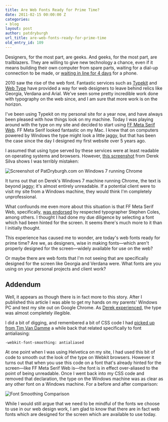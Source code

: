 ```yaml
---
title: Are Web Fonts Ready for Prime Time?
date: 2011-02-15 00:00:00 Z
categories:
- blog
layout: post
author: patdryburgh
url_title: are-web-fonts-ready-for-prime-time
old_entry_id: 109
---
```


Designers, for the most part, are geeks. And geeks, for the most part, are trailblazers. They are willing to give new technology a chance, even if it means building their own computer from spare parts, waiting for a dial-up connection to be made, or [waiting in line for 4 days](http://firstinline.wordpress.com/) for a phone.

2010 saw the rise of the web font. Fantastic services such as [Typekit](http://code.google.com/webfonts) and [Web Type](http://www.webtype.com/) have provided a way for web designers to leave behind relics like Georgia, Verdana and Arial. We've seen some pretty incredible work done with typography on the web since, and I am sure that more work is on the horizon.

I've been using Typekit on my personal site for a year now, and have always been pleased with how things look on my machine. Today I was playing around with the type on my site and decided to start using [FF Meta Serif Web](http://typekit.com/fonts/ff-meta-serif-web-pro). FF Meta Serif looked fantastic on my Mac. I knew that on computers powered by Windows the type might look a little jaggy, but that has been the case since the day I designed my first website over 5 years ago.

I assumed that using type served by these services were at least readable on operating systems and browsers. However, [this screenshot](https://twitter.com/dereksilva/status/37694994030534657) from Derek Silva shows I was terribly mistaken: 

<img src="{{ site.url }}/images/uploads/swtzk2.jpg" alt="Screenshot of PatDryburgh.com on Windows 7 running Chrome" />

It turns out that on Derek's Windows 7 machine running Chrome, the text is beyond jaggy; it's almost entirely unreadable. If a potential client were to visit my site from a Windows machine, they would think I'm completely unprofessional.

What confounds me even more about this situation is that FF Meta Serif Web, specifically, [was endorsed](http://fontfeed.com/archives/some-thoughts-on-web-fonts-by-stephen-coles/) by respected typographer Stephen Coles, among others. I thought I had done my due diligence by selecting a font which had been hinted for the screen. It seems there's much more to it than I initially thought.

This experience has caused me to wonder, are today's web fonts ready for prime time? Are we, as designers, wise in making fonts&mdash;which aren't properly designed for the screen&mdash;widely available for use on the web?

Or maybe there are web fonts that I'm not seeing that are specifically designed for the screen like Georgia and Verdana were. What fonts are you using on your personal projects and client work?

## Addendum

Well, it appears as though there is in fact more to this story. After I published this article I was able to get my hands on my parents' Windows PC and test my site out on Google Chrome. As [Derek experienced](https://twitter.com/dereksilva/status/37693342624137216), the type was almost completely illegible.

I did a bit of digging, and remembered a bit of CSS code I had [picked up from Tim Van Damme](http://maxvoltar.com/archive/-webkit-font-smoothing) a while back that related specifically to font antialiasing: 

<pre><code>-webkit-font-smoothing: antialiased</code></pre>

At one point when I was using Helvetica on my site, I had used this bit of code to smooth out the look of the type on Webkit browsers. However it turns out that when you use this code on a font that's already hinted for the screen&mdash;like FF Meta Serif Web is&mdash;the font is in effect over-aliased to the point of being unreadable. Once I went back into my CSS code and removed that declaration, the type on the Windows machine was as clear as any other font on a Windows machine. For a before and after comparison: 

<img src="{{ site.url }}/images/uploads/font-smoothing.jpg" alt="Font Smoothing Comparison" />

While I would still argue that we need to be mindful of the fonts we choose to use in our web design work, I am glad to know that there are in fact web fonts which are designed for the screen which are available to use today.